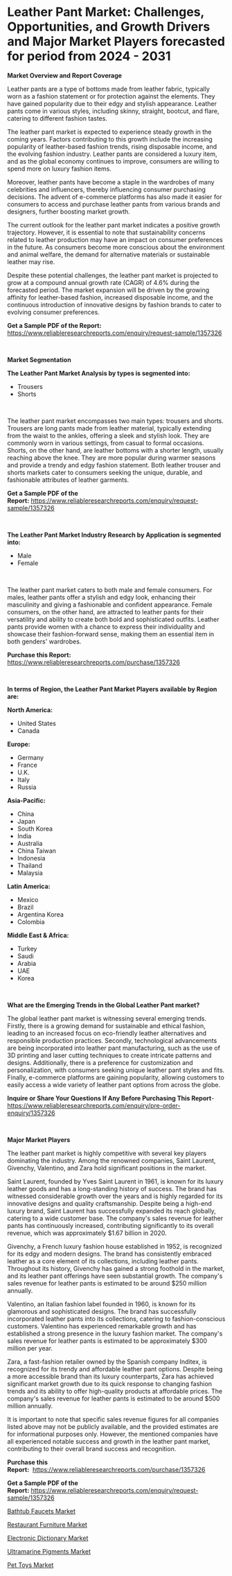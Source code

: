 <p><h1>Leather Pant Market: Challenges, Opportunities, and Growth Drivers and Major Market Players forecasted for period from 2024 - 2031</h1></p><p><strong>Market Overview and Report Coverage</strong></p>
<p><p>Leather pants are a type of bottoms made from leather fabric, typically worn as a fashion statement or for protection against the elements. They have gained popularity due to their edgy and stylish appearance. Leather pants come in various styles, including skinny, straight, bootcut, and flare, catering to different fashion tastes.</p><p>The leather pant market is expected to experience steady growth in the coming years. Factors contributing to this growth include the increasing popularity of leather-based fashion trends, rising disposable income, and the evolving fashion industry. Leather pants are considered a luxury item, and as the global economy continues to improve, consumers are willing to spend more on luxury fashion items.</p><p>Moreover, leather pants have become a staple in the wardrobes of many celebrities and influencers, thereby influencing consumer purchasing decisions. The advent of e-commerce platforms has also made it easier for consumers to access and purchase leather pants from various brands and designers, further boosting market growth.</p><p>The current outlook for the leather pant market indicates a positive growth trajectory. However, it is essential to note that sustainability concerns related to leather production may have an impact on consumer preferences in the future. As consumers become more conscious about the environment and animal welfare, the demand for alternative materials or sustainable leather may rise.</p><p>Despite these potential challenges, the leather pant market is projected to grow at a compound annual growth rate (CAGR) of 4.6% during the forecasted period. The market expansion will be driven by the growing affinity for leather-based fashion, increased disposable income, and the continuous introduction of innovative designs by fashion brands to cater to evolving consumer preferences.</p></p>
<p><strong>Get a Sample PDF of the Report:</strong> <a href="https://www.reliableresearchreports.com/enquiry/request-sample/1357326">https://www.reliableresearchreports.com/enquiry/request-sample/1357326</a></p>
<p>&nbsp;</p>
<p><strong>Market Segmentation</strong></p>
<p><strong>The Leather Pant Market Analysis by types is segmented into:</strong></p>
<p><ul><li>Trousers</li><li>Shorts</li></ul></p>
<p>&nbsp;</p>
<p><p>The leather pant market encompasses two main types: trousers and shorts. Trousers are long pants made from leather material, typically extending from the waist to the ankles, offering a sleek and stylish look. They are commonly worn in various settings, from casual to formal occasions. Shorts, on the other hand, are leather bottoms with a shorter length, usually reaching above the knee. They are more popular during warmer seasons and provide a trendy and edgy fashion statement. Both leather trouser and shorts markets cater to consumers seeking the unique, durable, and fashionable attributes of leather garments.</p></p>
<p><strong>Get a Sample PDF of the Report:</strong>&nbsp;<a href="https://www.reliableresearchreports.com/enquiry/request-sample/1357326">https://www.reliableresearchreports.com/enquiry/request-sample/1357326</a></p>
<p>&nbsp;</p>
<p><strong>The Leather Pant Market Industry Research by Application is segmented into:</strong></p>
<p><ul><li>Male</li><li>Female</li></ul></p>
<p>&nbsp;</p>
<p><p>The leather pant market caters to both male and female consumers. For males, leather pants offer a stylish and edgy look, enhancing their masculinity and giving a fashionable and confident appearance. Female consumers, on the other hand, are attracted to leather pants for their versatility and ability to create both bold and sophisticated outfits. Leather pants provide women with a chance to express their individuality and showcase their fashion-forward sense, making them an essential item in both genders' wardrobes.</p></p>
<p><strong>Purchase this Report:</strong>&nbsp; <a href="https://www.reliableresearchreports.com/purchase/1357326">https://www.reliableresearchreports.com/purchase/1357326</a></p>
<p>&nbsp;</p>
<p><strong>In terms of Region, the Leather Pant Market Players available by Region are:</strong></p>
<p>
    <p> <strong> North America: </strong>
        <ul>
            <li>United States</li>
            <li>Canada</li>
        </ul>
        </p> 
    <p> <strong> Europe: </strong>
        <ul>
            <li>Germany</li>
            <li>France</li>
            <li>U.K.</li>
            <li>Italy</li>
            <li>Russia</li>
        </ul>
        </p> 
    <p> <strong> Asia-Pacific: </strong>
        <ul>
            <li>China</li>
            <li>Japan</li>
            <li>South Korea</li>
            <li>India</li>
            <li>Australia</li>
            <li>China Taiwan</li>
            <li>Indonesia</li>
            <li>Thailand</li>
            <li>Malaysia</li>
        </ul>
        </p> 
    <p> <strong> Latin America: </strong>
        <ul>
            <li>Mexico</li>
            <li>Brazil</li>
            <li>Argentina Korea</li>
            <li>Colombia</li>
        </ul>
        </p> 
    <p> <strong> Middle East & Africa: </strong>
        <ul>
            <li>Turkey</li>
            <li>Saudi</li>
            <li>Arabia</li>
            <li>UAE</li>
            <li>Korea</li>
        </ul>
    </p>
    </p>
<p>&nbsp;</p>
<p><strong>What are the Emerging Trends in the Global Leather Pant market?</strong></p>
<p><p>The global leather pant market is witnessing several emerging trends. Firstly, there is a growing demand for sustainable and ethical fashion, leading to an increased focus on eco-friendly leather alternatives and responsible production practices. Secondly, technological advancements are being incorporated into leather pant manufacturing, such as the use of 3D printing and laser cutting techniques to create intricate patterns and designs. Additionally, there is a preference for customization and personalization, with consumers seeking unique leather pant styles and fits. Finally, e-commerce platforms are gaining popularity, allowing customers to easily access a wide variety of leather pant options from across the globe.</p></p>
<p><strong>Inquire or Share Your Questions If Any Before Purchasing This Report</strong>- <a href="https://www.reliableresearchreports.com/enquiry/pre-order-enquiry/1357326">https://www.reliableresearchreports.com/enquiry/pre-order-enquiry/1357326</a></p>
<p>&nbsp;</p>
<p><strong>Major Market Players</strong></p>
<p><p>The leather pant market is highly competitive with several key players dominating the industry. Among the renowned companies, Saint Laurent, Givenchy, Valentino, and Zara hold significant positions in the market.</p><p>Saint Laurent, founded by Yves Saint Laurent in 1961, is known for its luxury leather goods and has a long-standing history of success. The brand has witnessed considerable growth over the years and is highly regarded for its innovative designs and quality craftsmanship. Despite being a high-end luxury brand, Saint Laurent has successfully expanded its reach globally, catering to a wide customer base. The company's sales revenue for leather pants has continuously increased, contributing significantly to its overall revenue, which was approximately $1.67 billion in 2020.</p><p>Givenchy, a French luxury fashion house established in 1952, is recognized for its edgy and modern designs. The brand has consistently embraced leather as a core element of its collections, including leather pants. Throughout its history, Givenchy has gained a strong foothold in the market, and its leather pant offerings have seen substantial growth. The company's sales revenue for leather pants is estimated to be around $250 million annually.</p><p>Valentino, an Italian fashion label founded in 1960, is known for its glamorous and sophisticated designs. The brand has successfully incorporated leather pants into its collections, catering to fashion-conscious customers. Valentino has experienced remarkable growth and has established a strong presence in the luxury fashion market. The company's sales revenue for leather pants is estimated to be approximately $300 million per year.</p><p>Zara, a fast-fashion retailer owned by the Spanish company Inditex, is recognized for its trendy and affordable leather pant options. Despite being a more accessible brand than its luxury counterparts, Zara has achieved significant market growth due to its quick response to changing fashion trends and its ability to offer high-quality products at affordable prices. The company's sales revenue for leather pants is estimated to be around $500 million annually.</p><p>It is important to note that specific sales revenue figures for all companies listed above may not be publicly available, and the provided estimates are for informational purposes only. However, the mentioned companies have all experienced notable success and growth in the leather pant market, contributing to their overall brand success and recognition.</p></p>
<p><strong>Purchase this Report:</strong>&nbsp;&nbsp;<a href="https://www.reliableresearchreports.com/purchase/1357326">https://www.reliableresearchreports.com/purchase/1357326</a></p>
<p></p>
<p><strong>Get a Sample PDF of the Report:</strong>&nbsp;<a href="https://www.reliableresearchreports.com/enquiry/request-sample/1357326">https://www.reliableresearchreports.com/enquiry/request-sample/1357326</a></p>
<p><p><a href="https://github.com/Krish2023na/Market-Research-Report-List-2/blob/main/bathtub-faucets-market.md">Bathtub Faucets Market</a></p><p><a href="https://github.com/kholmovskayalyudmila/Market-Research-Report-List-2/blob/main/restaurant-furniture-market.md">Restaurant Furniture Market</a></p><p><a href="https://github.com/kipkeeva/Market-Research-Report-List-2/blob/main/electronic-dictionary-market.md">Electronic Dictionary Market</a></p><p><a href="https://github.com/kuntayevaz/Market-Research-Report-List-2/blob/main/ultramarine-pigments-market.md">Ultramarine Pigments Market</a></p><p><a href="https://github.com/zebdakicsin/Market-Research-Report-List-2/blob/main/pet-toys-market.md">Pet Toys Market</a></p></p>